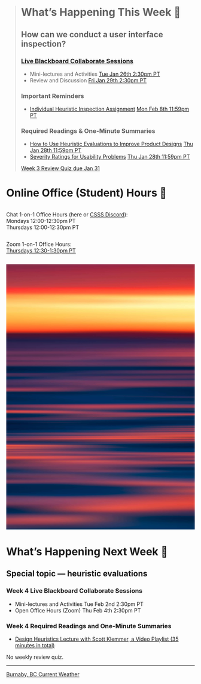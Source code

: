 > # What’s Happening This Week 💫
> ## How can we conduct a user interface inspection?
> ### [Live Blackboard Collaborate Sessions](https://canvas.sfu.ca/courses/61465/external_tools/3544)  
> *   Mini-lectures and Activities <span class='badge'> [Tue Jan 26th 2:30pm PT](https://www.timeanddate.com/worldclock/fixedtime.html?msg=CMPT-363+Mini-lectures+and+Activities&iso=20210126T1430&p1=256&ah=1&am=50) </span>
> *   Review and Discussion  <span class='badge'> [Fri Jan 29th 2:30pm PT](https://www.timeanddate.com/worldclock/fixedtime.html?msg=CMPT-363+Review+and+Discussion&iso=20210129T1430&p1=256&am=50)</span>
>
> ### Important Reminders
> *   [Individual Heuristic Inspection Assignment](https://canvas.sfu.ca/courses/61465/assignments/610787) <span class='badge'> [Mon Feb 8th 11:59pm PT](https://www.timeanddate.com/worldclock/fixedtime.html?msg=CMPT-363+Individual+Heuristic+Inspection+Assignment+Due+Date&iso=20210208T2359)</span>
>
> ### Required Readings & One-Minute Summaries
> *   [How to Use Heuristic Evaluations to Improve Product Designs](https://canvas.sfu.ca/courses/61465/assignments/610785) <span class='badge'> [Thu Jan 28th 11:59pm PT](https://www.timeanddate.com/worldclock/fixedtime.html?msg=Week+4+%28Jan+28+-+18%29+Weekly+Readings+One-Minute+Summaries+Due+Date&iso=20210128T2359&p1=256)</span>
> *   [Severity Ratings for Usability Problems](https://canvas.sfu.ca/courses/61465/assignments/610784) <span class='badge'> [Thu Jan 28th 11:59pm PT](https://www.timeanddate.com/worldclock/fixedtime.html?msg=Week+4+%28Jan+28+-+18%29+Weekly+Readings+One-Minute+Summaries+Due+Date&iso=20210128T2359&p1=256)</span>
>
> [Week 3 Review Quiz due Jan 31](https://canvas.sfu.ca/courses/61465/assignments/610794 ':class=button')

# Online Office (Student) Hours 🏫

<div class="row">
<div class="column">

Chat 1-on-1 Office Hours (here or [CSSS Discord](https://t.co/GZQUc6iVjS)):  
Mondays 12:00-12:30pm PT  
Thursdays 12:00-12:30pm PT  

</div>
<div class="column">

Zoom 1-on-1 Office Hours:  
[Thursdays 12:30-1:30pm PT](https://www2.cs.sfu.ca/CourseCentral/363/paulh/1-on-1-office-hours/)  

</div>
</div>

![Special Topic Image](assets/images/dave-hoefler-vl2uAIdBWJ8-unsplash.jpg ':class=banner-image')

# What’s Happening Next Week 🔭

## Special topic — heuristic evaluations

### Week 4 Live Blackboard Collaborate Sessions

* Mini-lectures and Activities <span class='badge'>Tue Feb 2nd 2:30pm PT</span>
* Open Office Hours (Zoom) <span class='badge'>Thu Feb 4th 2:30pm PT</span>

### Week 4 Required Readings and One-Minute Summaries

* [Design Heuristics Lecture with Scott Klemmer, a Video Playlist (35 minutes in total)](https://www.youtube.com/playlist?list=PLVtu1bDQijari7LfHOoSTdcpbWIkwZWIA)  	

No weekly review quiz.  

---

<a class="weatherwidget-io" href="https://forecast7.com/en/49d25n122d98/burnaby/" data-label_1="Burnaby, BC" data-label_2="Current Weather" data-font="Open Sans" data-icons="Climacons" data-mode="Current" data-days="3" data-theme="weather_one" >Burnaby, BC Current Weather</a>
